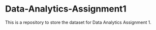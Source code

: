 # Data-Analytics-Assignment1

This is a repository to store the dataset for Data Analytics Assignment 1.
